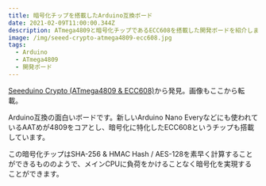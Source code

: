 ```yaml
---
title: 暗号化チップを搭載したArduino互換ボード
date: 2021-02-09T11:00:00.344Z
description: ATmega4809と暗号化チップであるECC608を搭載した開発ボードを紹介します
image: /img/seeed-crypto-atmega4809-ecc608.jpg
tags:
  - Arduino
  - ATmega4809
  - 開発ボード
---
```

[Seeeduino Crypto (ATmega4809 & ECC608)](https://www.seeedstudio.com/Seeeduino-Crypto-ATmega4809-ECC608-p-4369.html)から発見。画像もここから転載。

Arduino互換の面白いボードです。新しいArduino Nano Everyなどにも使われているAATめが4809をコアとし、暗号化に特化したECC608というチップも搭載しています。

この暗号化チップはSHA-256 & HMAC Hash / AES-128を素早く計算することができるもののようで、メインCPUに負荷をかけることなく暗号化を実現することができます。

